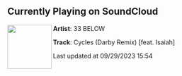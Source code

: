 ## Currently Playing on SoundCloud

[<img align="left" width="100" src="https://i1.sndcdn.com/artworks-6jEQCozfyGDv-0-t500x500.png">](https://soundcloud.com/33below/cycles-darby-remix-feat-isaiah?in=saxurn/sets/new-1/)

**Artist**: 33 BELOW 

**Track**: Cycles (Darby Remix) [feat. Isaiah]

Last updated at 09/29/2023 15:54
